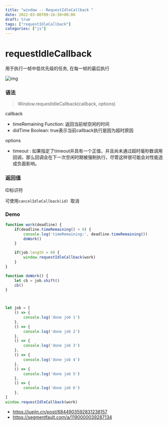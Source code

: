```yaml
---
title: "window -- RequestIdleCallback "
date: 2022-03-06T09:16:58+08:00
draft: true
tags: ["requestIdleCallback"]
categories: ["js"]
---
```


# requestIdleCallback

用于执行一帧中低优先级的任务, 在每一帧的最后执行

![img](https://p1-jj.byteimg.com/tos-cn-i-t2oaga2asx/gold-user-assets/2018/4/18/162d853396355715~tplv-t2oaga2asx-watermark.jpeg)

### 语法

> Window.requestIdleCallback(callback, options)

callback

- timeRemaining Function: 返回当前帧空闲的时间
- didTime Boolean: true表示当前callback执行是因为超时原因

options 

- timeout : 如果指定了timeout并具有一个正值，并且尚未通过超时毫秒数调用回调，那么回调会在下一次空闲时期被强制执行，尽管这样很可能会对性能造成负面影响。



### 返回值

ID标识符

可使用`cancelIdleCallback(id) `取消



### Demo

```javascript
function work(deadline) {
    if(deadline.timeRemaining() > 0) {
        console.log('timeRemaining:', deadline.timeRemaining())
        doWork()
    }

    if(job.length > 0) {
        window.requestIdleCallback(work)
    }
}

function doWork() {
    let cb = job.shift()
    cb()
}



let job = [
    () => {
        console.log('done job 1')
    },
    () => {
        console.log('done job 2')
    },
    () => {
        console.log('done job 3')
    },
    () => {
        console.log('done job 4')
    },
    () => {
        console.log('done job 5')
    },
    () => {
        console.log('done job 6')
    },
]
window.requestIdleCallback(work)
```



- https://juejin.cn/post/6844903592831238157
- https://segmentfault.com/a/1190000039287134

